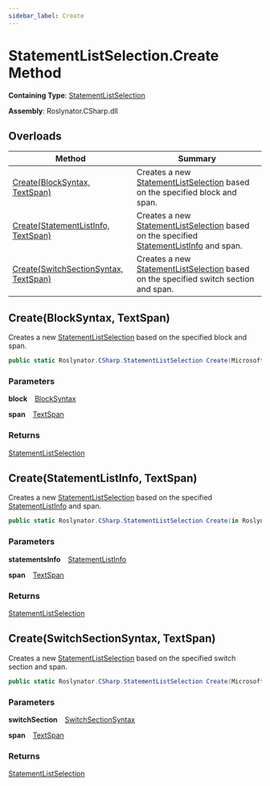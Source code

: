 ```yaml
---
sidebar_label: Create
---
```


# StatementListSelection\.Create Method

**Containing Type**: [StatementListSelection](../index.md)

**Assembly**: Roslynator\.CSharp\.dll

## Overloads

| Method | Summary |
| ------ | ------- |
| [Create(BlockSyntax, TextSpan)](#933669229) | Creates a new [StatementListSelection](../index.md) based on the specified block and span\. |
| [Create(StatementListInfo, TextSpan)](#4239290103) | Creates a new [StatementListSelection](../index.md) based on the specified [StatementListInfo](../../Syntax/StatementListInfo/index.md) and span\. |
| [Create(SwitchSectionSyntax, TextSpan)](#1797202091) | Creates a new [StatementListSelection](../index.md) based on the specified switch section and span\. |

<a id="933669229"></a>

## Create\(BlockSyntax, TextSpan\) 

  
Creates a new [StatementListSelection](../index.md) based on the specified block and span\.

```csharp
public static Roslynator.CSharp.StatementListSelection Create(Microsoft.CodeAnalysis.CSharp.Syntax.BlockSyntax block, Microsoft.CodeAnalysis.Text.TextSpan span)
```

### Parameters

**block** &ensp; [BlockSyntax](https://docs.microsoft.com/en-us/dotnet/api/microsoft.codeanalysis.csharp.syntax.blocksyntax)

**span** &ensp; [TextSpan](https://docs.microsoft.com/en-us/dotnet/api/microsoft.codeanalysis.text.textspan)

### Returns

[StatementListSelection](../index.md)

<a id="4239290103"></a>

## Create\(StatementListInfo, TextSpan\) 

  
Creates a new [StatementListSelection](../index.md) based on the specified [StatementListInfo](../../Syntax/StatementListInfo/index.md) and span\.

```csharp
public static Roslynator.CSharp.StatementListSelection Create(in Roslynator.CSharp.Syntax.StatementListInfo statementsInfo, Microsoft.CodeAnalysis.Text.TextSpan span)
```

### Parameters

**statementsInfo** &ensp; [StatementListInfo](../../Syntax/StatementListInfo/index.md)

**span** &ensp; [TextSpan](https://docs.microsoft.com/en-us/dotnet/api/microsoft.codeanalysis.text.textspan)

### Returns

[StatementListSelection](../index.md)

<a id="1797202091"></a>

## Create\(SwitchSectionSyntax, TextSpan\) 

  
Creates a new [StatementListSelection](../index.md) based on the specified switch section and span\.

```csharp
public static Roslynator.CSharp.StatementListSelection Create(Microsoft.CodeAnalysis.CSharp.Syntax.SwitchSectionSyntax switchSection, Microsoft.CodeAnalysis.Text.TextSpan span)
```

### Parameters

**switchSection** &ensp; [SwitchSectionSyntax](https://docs.microsoft.com/en-us/dotnet/api/microsoft.codeanalysis.csharp.syntax.switchsectionsyntax)

**span** &ensp; [TextSpan](https://docs.microsoft.com/en-us/dotnet/api/microsoft.codeanalysis.text.textspan)

### Returns

[StatementListSelection](../index.md)

